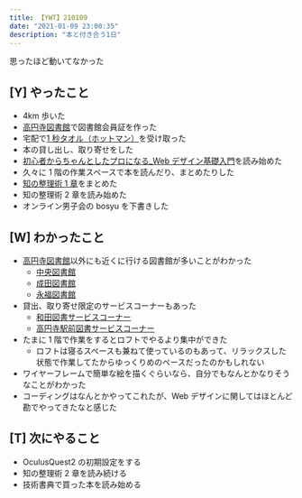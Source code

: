 ```yaml
---
title: 【YWT】210109
date: "2021-01-09 23:00:35"
description: "本と付き合う1日"
---
```


思ったほど動いてなかった

## [Y] やったこと

- 4km 歩いた
- [高円寺図書館](https://www.library.city.suginami.tokyo.jp/facilities/kouenji.html)で図書館会員証を作った
- 宅配で[1 秒タオル（ホットマン）](https://www.hotman-onlineshop.com/ec/sp/slist/1byosmt)を受け取った
- 本の貸し出し、取り寄せをした
- [初心者からちゃんとしたプロになる\_Web デザイン基礎入門](https://books.mdn.co.jp/books/3219203009/)を読み始めた
- 久々に 1 階の作業スペースで本を読んだり、まとめたりした
- [知の整理術 1 章](https://github.com/LeeDDHH/book-output/blob/main/%E7%9F%A5%E3%81%AE%E6%95%B4%E7%90%86%E8%A1%93/list.md)をまとめた
- 知の整理術 2 章を読み始めた
- オンライン男子会の bosyu を下書きした

## [W] わかったこと

- [高円寺図書館](https://www.library.city.suginami.tokyo.jp/facilities/kouenji.html)以外にも近くに行ける図書館が多いことがわかった
  - [中央図書館](https://www.library.city.suginami.tokyo.jp/facilities/chuou.html)
  - [成田図書館](https://www.library.city.suginami.tokyo.jp/facilities/narita.html)
  - [永福図書館](https://www.library.city.suginami.tokyo.jp/facilities/eifuku.html)
- 貸出、取り寄せ限定のサービスコーナーもあった
  - [和田図書サービスコーナー](https://www.library.city.suginami.tokyo.jp/facilities/wada.html)
  - [高円寺駅前図書サービスコーナー](https://www.library.city.suginami.tokyo.jp/facilities/ekimae.html)
- たまに 1 階で作業をするとロフトでやるより集中ができた
  - ロフトは寝るスペースも兼ねて使っているのもあって、リラックスした状態で作業してたからゆっくりめのペースだったのかもしれない
- ワイヤーフレームで簡単な絵を描くぐらいなら、自分でもなんとかなりそうなことがわかった
- コーディングはなんとかやってこれたが、Web デザインに関してはほとんど勘でやってきたなと感じた

## [T] 次にやること

- OculusQuest2 の初期設定をする
- 知の整理術 2 章を読み続ける
- 技術書典で買った本を読み始める
